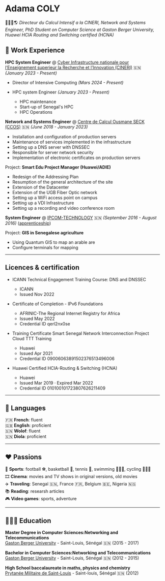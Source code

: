 # Adama COLY

🧑🏾‍💻🌎 _Directeur du Calcul Intensif a la CINERI, Network and Systems Engineer, PhD Student on Computer Science at Gaston Berger University, Huawei HCIA Routing and Switching certified (HCNA)_

## 💼 Work Experience

**HPC System Engineer** @ [Cyber Infrastructure nationale pour l’Enseignement superieur la Recherche et l’Innovation (CINERI)](https://cineri.sn) 🇸🇳 _(January 2023 - Present)_
- Director of Intensive Computing  _(Mars 2024 - Present)_

- HPC system Engineer  _(January 2023 - Present)_
	- HPC maintenance
	- Start-up of Senegal's HPC
	- HPC Operations

**Network and Systems Engineer** @ [Centre de Calcul Ousmane SECK (CCOS)](https://ugb.sn/ccos/) 🇸🇳 _(June 2018 - January 2023)_

- Installation and configuration of production servers
- Maintenance of services implemented in the infrastructure
- Setting up a DNS server with DNSSEC
- Responsible for server network security
- Implementation of electronic certificates on production servers <br/>

Project:
**Smart Edu Project Manager (Huawei/ADIE)**
- Redesign of the Addressing Plan
- Resumption of the general architecture of the site
- Extension of the Datacenter
- Extension of the UGB Fiber Optic network
- Setting up a WiFi access point on campus
- Setting up a VDI Infrastructure
- Setting up a recording and video conference room

**System Engineer** @ [IPCOM-TECHNOLOGY](https://www.linkedin.com/company/ipcom-technology/?lipi=urn%3Ali%3Apage%3Ad_flagship3_search_srp_all%3BlxylJ66cTjSyKulR8vMROA%3D%3D) 🇸🇳 _(September 2016 - August 2016)_ (<u>apprenticeship</u>)<br/>

Project: 
**GIS in Senegalese agriculture**
- Using Quantum GIS to map an arable are
- Configure terminals for mapping

---

## Licences & certification

- ICANN Technical Engagement Training Course: DNS and DNSSEC
	- ICANN
	- Issued Nov 2022

- Certificate of Completion - IPv6 Foundations
	- AFRINIC-The Regional Internet Registry for Africa
 	- Issued May 2022
  	- Credential ID qerl2nx0se

- Training Certificate Smart Senegal Network Interconnection Project Cloud TTT Training
	- Huawei
  	- Issued Apr 2021
	- Credential ID 09006063891502376513496006

- Huawei Certified HCIA-Routing & Switching (HCNA)
	- Huawei
  	- Issued Mar 2019 · Expired Mar 2022
	- Credential ID 010100101723807626211409

---

## 💬 Languages

🇫🇷 **French**: fluent<br/>
🇬🇧 **English**: proficient<br/>
🇸🇳 **Wolof**: fluent<br/>
🇸🇳 **Diola**: proficient<br/>

---


## ❤️ Passions

👟 **Sports**: football ⚽️, basketball 🏀, tennis 🎾, swimming 🏊🏾‍♂️, cycling 🚵🏾‍♂️<br/>
🎞️ **Cinema**: movies and TV shows in original versions, old movies<br/>
✈️ **Traveling**: Senegal 🇸🇳, France 🇫🇷, Belgium 🇧🇪, Nigeria 🇳🇬<br/>
📚 **Reading**: researsh articles<br/>
🎮 **Video games**: sports, adventure
  
---

## 👨🏾‍🎓 Education

**Master Degree in Computer Sciences:Networking and Telecommunications**<br/>
[Gaston Berger University](https://www.ugb.sn/) - Saint-Louis, Sénégal 🇸🇳 (2015 - 2017)

**Bachelor in Computer Sciences:Networking and Telecommunications**<br/>
[Gaston Berger University](https://www.ugb.sn/) - Saint-Louis, Sénégal 🇸🇳 (2012 - 2015)

**High School baccalaureate in maths, physics and chemistry**<br/>
[Prytanée Militaire de Saint-Louis](https://www.prytanee.sn/) - Saint-louis, Sénégal 🇸🇳 (2012)
